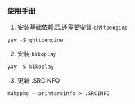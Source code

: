 ### 使用手册

1. 安装基础依赖后,还需要安装 `qhttpengine`

```
yay -S qhttpengine
```
2. 安装 `kikoplay`
```
yay -S kikoplay
```
3. 更新 .SRCINFO
```
makepkg --printsrcinfo > .SRCINFO
```